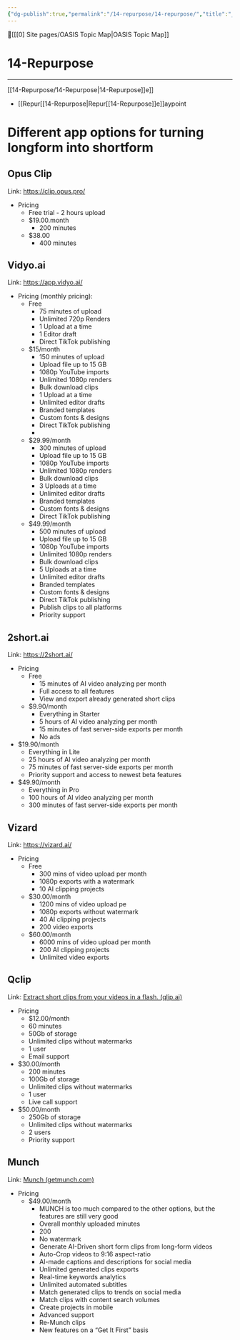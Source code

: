```yaml
---
{"dg-publish":true,"permalink":"/14-repurpose/14-repurpose/","title":"_Repurposing Content"}
---
```



🔺[[[0] Site pages/OASIS Topic Map\|OASIS Topic Map]]

# 14-Repurpose
---


[[14-Repurpose/14-Repurpose\|14-Repurpose]]e]]


- [[Repur[[14-Repurpose\|Repur[[14-Repurpose]]e]]aypoint 





# Different app options for turning longform into shortform


## Opus Clip
Link: https://clip.opus.pro/
- Pricing 
	- Free trial - 2 hours upload 
	- $19.00.month
		- 200 minutes
	- $38.00 
		- 400 minutes 




## Vidyo.ai

Link: https://app.vidyo.ai/
- Pricing (monthly pricing):
	- Free
		- 75 minutes of upload
		- Unlimited 720p Renders
		- 1 Upload at a time
		- 1 Editor draft
		- Direct TikTok publishing
	- $15/month
		- 150 minutes of upload
		- Upload file up to 15 GB
		- 1080p YouTube imports
		- Unlimited 1080p renders
		- Bulk download clips
		- 1 Upload at a time
		- Unlimited editor drafts
		- Branded templates
		- Custom fonts & designs
		- Direct TikTok publishing
		- 
	- $29.99/month
		- 300 minutes of upload
		- Upload file up to 15 GB
		- 1080p YouTube imports
		- Unlimited 1080p renders
		- Bulk download clips
		- 3 Uploads at a time
		- Unlimited editor drafts
		- Branded templates
		- Custom fonts & designs
		- Direct TikTok publishing
	- $49.99/month
		- 500 minutes of upload
		- Upload file up to 15 GB
		- 1080p YouTube imports
		- Unlimited 1080p renders
		- Bulk download clips
		- 5 Uploads at a time
		- Unlimited editor drafts
		- Branded templates
		- Custom fonts & designs
		- Direct TikTok publishing
		- Publish clips to all platforms
		- Priority support





## 2short.ai

Link: https://2short.ai/

- Pricing 
	- Free
		- 15 minutes of AI video analyzing per month
		- Full access to all features
		- View and export already generated short clips
	- $9.90/month
	  - Everything in Starter
	  - 5 hours of AI video analyzing per month
	  - 15 minutes of fast server-side exports per month
	  - No ads
- $19.90/month
	- Everything in Lite
	- 25 hours of AI video analyzing per month
	- 75 minutes of fast server-side exports per month
	- Priority support and access to newest beta features
- $49.90/month
	- Everything in Pro
	- 100 hours of AI video analyzing per month
	- 300 minutes of fast server-side exports per month


## Vizard 
Link: https://vizard.ai/
- Pricing
	- Free
	  - 300 mins of video upload per month
	  - 1080p exports with a watermark
	  - 10 AI clipping projects
	- $30.00/month
	  - 1200 mins of video upload pe
	  - 1080p exports without watermark
	  - 40 AI clipping projects
	  - 200 video exports
	- $60.00/month
		- 6000 mins of video upload per month
		- 200 AI clipping projects
		- Unlimited video exports




## Qclip 

Link: [Extract short clips from your videos in a flash. (qlip.ai)](https://www.qlip.ai)
- Pricing
	- $12.00/month 
	- 60 minutes
	- 50Gb of storage
	- Unlimited clips without watermarks
	- 1 user
	- Email support
- $30.00/month 
	- 200 minutes
	- 100Gb of storage
	- Unlimited clips without watermarks
	- 1 user
	- Live call support
- $50.00/month
	- 250Gb of storage
	- Unlimited clips without watermarks
	- 2 users
	- Priority support



## Munch 
Link: [Munch (getmunch.com)](https://app.getmunch.com)
- Pricing 
	-  $49.00/month 
		- MUNCH is too much compared to the other options, but the features are still very good
		- Overall monthly uploaded minutes
		- 200
		- No watermark
		- Generate AI-Driven short form clips from long-form videos
		- Auto-Crop videos to 9:16 aspect-ratio
		- AI-made captions and descriptions for social media
		- Unlimited generated clips exports
		- Real-time keywords analytics
		- Unlimited automated subtitles
		- Match generated clips to trends on social media
		- Match clips with content search volumes
		- Create projects in mobile
		- Advanced support
		- Re-Munch clips
		- New features on a “Get It First” basis